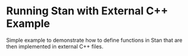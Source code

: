 # Running Stan with External C++ Example

Simple example to demonstrate how to define functions in Stan
that are then implemented in external C++ files.